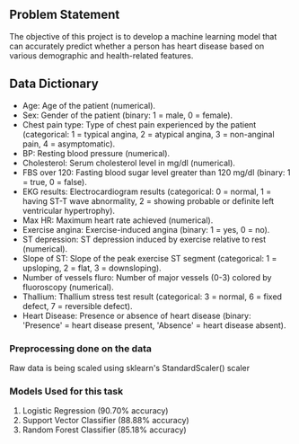 ## Problem Statement
The objective of this project is to develop a machine learning model that can accurately predict whether a person has heart disease based on various demographic and health-related features. 

## Data Dictionary
- Age: Age of the patient (numerical).
- Sex: Gender of the patient (binary: 1 = male, 0 = female).
- Chest pain type: Type of chest pain experienced by the patient (categorical: 1 = typical angina, 2 = atypical angina, 3 = non-anginal pain, 4 = asymptomatic).
- BP: Resting blood pressure (numerical).
- Cholesterol: Serum cholesterol level in mg/dl (numerical).
- FBS over 120: Fasting blood sugar level greater than 120 mg/dl (binary: 1 = true, 0 = false).
- EKG results: Electrocardiogram results (categorical: 0 = normal, 1 = having ST-T wave abnormality, 2 = showing probable or definite left ventricular hypertrophy).
- Max HR: Maximum heart rate achieved (numerical).
- Exercise angina: Exercise-induced angina (binary: 1 = yes, 0 = no).
- ST depression: ST depression induced by exercise relative to rest (numerical).
- Slope of ST: Slope of the peak exercise ST segment (categorical: 1 = upsloping, 2 = flat, 3 = downsloping).
- Number of vessels fluro: Number of major vessels (0-3) colored by fluoroscopy (numerical).
- Thallium: Thallium stress test result (categorical: 3 = normal, 6 = fixed defect, 7 = reversible defect).
- Heart Disease: Presence or absence of heart disease (binary: 'Presence' = heart disease present, 'Absence' = heart disease absent).

### Preprocessing done on the data
Raw data is being scaled using sklearn's StandardScaler() scaler

### Models Used for this task
1. Logistic Regression (90.70% accuracy)
2. Support Vector Classifier (88.88% accuracy)
3. Random Forest Classifier (85.18% accuracy)
